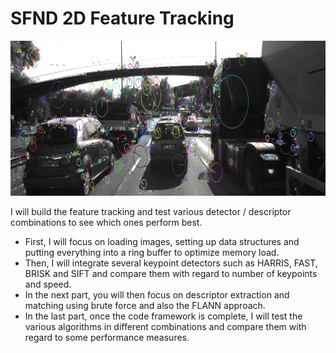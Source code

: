 # SFND 2D Feature Tracking

<img src="images/keypoints.png" width="820" height="248" />

I will build the feature tracking and test various detector / descriptor combinations to see which ones perform best.

* First, I will focus on loading images, setting up data structures and putting everything into a ring buffer to optimize memory load. 
* Then, I will integrate several keypoint detectors such as HARRIS, FAST, BRISK and SIFT and compare them with regard to number of keypoints and speed. 
* In the next part, you will then focus on descriptor extraction and matching using brute force and also the FLANN approach.
* In the last part, once the code framework is complete, I will test the various algorithms in different combinations and compare them with regard to some performance measures.
